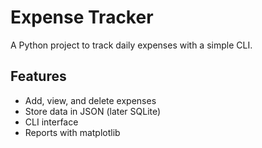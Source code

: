 # Expense Tracker

A Python project to track daily expenses with a simple CLI.

## Features
- Add, view, and delete expenses
- Store data in JSON (later SQLite)
- CLI interface
- Reports with matplotlib